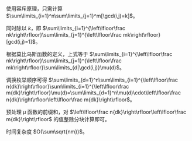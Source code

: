 使用容斥原理，只需计算 $\sum\limits_{i=1}^n\sum\limits_{j=1}^m[\gcd(i,j)=k]$。

同时除以 $k$，即 $\sum\limits_{i=1}^{\left\lfloor\frac nk\right\rfloor}\sum\limits_{j=1}^{\left\lfloor\frac mk\right\rfloor}[gcd(i,j)=1]$。

根据莫比乌斯函数的定义，上式等于 $\sum\limits_{i=1}^{\left\lfloor\frac nk\right\rfloor}\sum\limits_{j=1}^{\left\lfloor\frac mk\right\rfloor}\sum\limits_{d|\gcd(i,j)}\mu(d)$。

调换枚举顺序可得 $\sum\limits_{d=1}^n\sum\limits_{i=1}^{\left\lfloor\frac n{dk}\right\rfloor}\sum\limits_{i=1}^{\left\lfloor\frac m{dk}\right\rfloor}\mu(d)=\sum\limits_{d=1}^n\mu(d)\cdot\left\lfloor\frac n{dk}\right\rfloor\left\lfloor\frac m{dk}\right\rfloor$。

预处理 $\mu$ 函数的前缀和，对 $\left\lfloor\frac n{dk}\right\rfloor\left\lfloor\frac m{dk}\right\rfloor$ 的值整除分块计算即可。

时间复杂度 $O(\sum\sqrt{nm})$。
